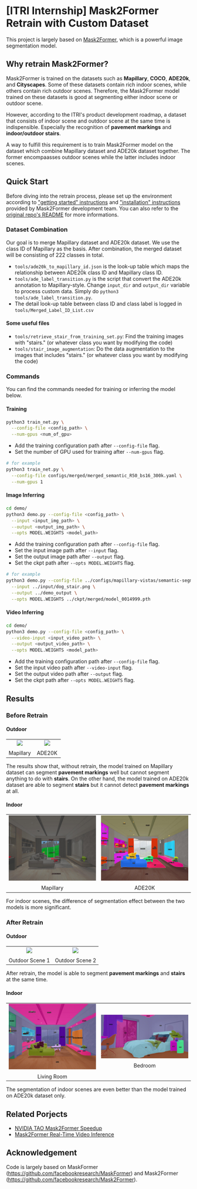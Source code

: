 # [ITRI Internship] Mask2Former Retrain with Custom Dataset

This project is largely based on [Mask2Former](https://github.com/facebookresearch/Mask2Former), which is a powerful image segmentation model.

## Why retrain Mask2Former?
Mask2Former is trained on the datasets such as **Mapillary**, **COCO**, **ADE20k**, and **Cityscapes**. Some of these datasets contain rich indoor scenes, while others contain rich outdoor scenes. Therefore, the Mask2Former model trained on these datasets is good at segmenting either indoor scene or outdoor scene. 

However, according to the ITRI's product development roadmap, a dataset that consists of indoor scene and outdoor scene at the same time is indispensible. Especially the recognition of **pavement markings** and **indoor/outdoor stairs**.  

A way to fulfill this requirement is to train Mask2Former model on the dataset which combine Mapillary dataset and ADE20k dataset together. The former encompaasses outdoor scenes while the latter includes indoor scenes. 

## Quick Start
Before diving into the retrain process, please set up the environment according to ["getting started" instructions](GETTING_STARTED.md) and ["installation" instructions](INSTALL.md) provided by Mask2Former development team. You can also refer to the [original repo's README](README_orig.md) for more informations. 

### Dataset Combination
Our goal is to merge Mapillary dataset and ADE20k dataset. We use the class ID of Mapillary as the basis. After combination, the merged dataset will be consisting of 222 classes in total. 

- ```tools/ade20k_to_mapillary_id.json``` is the look-up table which maps the relationship between ADE20k class ID and Mapillary class ID. 
- ```tools/ade_label_transition.py``` is the script that convert the ADE20k annotation to Mapillary-style. Change ```input_dir``` and ```output_dir``` variable to process custom data. Simply do ```python3 tools/ade_label_transition.py```.
- The detail look-up table between class ID and class label is logged in ```tools/Merged_Label_ID_List.csv```

#### Some useful files
- ```tools/retrieve_stair_from_training_set.py```: Find the training images with "stairs." (or whatever class you want by modifying the code)
- ```tools/stair_image_augmentation```: Do the data augmentation to the images that includes "stairs." (or whatever class you want by modifying the code)

### Commands
You can find the commands needed for training or inferring the model below.
#### Training
```bash
python3 train_net.py \
  --config-file <config_path> \
  --num-gpus <num_of_gpu>
```
- Add the training configuration path after ```--config-file``` flag. 
- Set the number of GPU used for training after ```--num-gpus``` flag. 
```bash
# for example
python3 train_net.py \
  --config-file configs/merged/merged_semantic_R50_bs16_300k.yaml \
  --num-gpus 1
```

#### Image Inferring
```bash
cd demo/
python3 demo.py --config-file <config_path> \
  --input <input_img_path> \
  --output <output_img_path> \
  --opts MODEL.WEIGHTS <model_path>
```
- Add the training configuration path after ```--config-file``` flag. 
- Set the input image path after ```--input``` flag.
- Set the output image path after ```--output``` flag.
- Set the ckpt path after ```--opts MODEL.WEIGHTS``` flag. 

```bash
# for example
python3 demo.py --config-file ../configs/mapillary-vistas/semantic-segmentation/maskformer2_R50_bs16_300k.yaml \
  --input ../input/dog_stair.png \
  --output ../demo_output \
  --opts MODEL.WEIGHTS ../ckpt/merged/model_0014999.pth
```

#### Video Inferring
```bash
cd demo/
python3 demo.py --config-file <config_path> \
  --video-input <input_video_path> \
  --output <output_video_path> \
  --opts MODEL.WEIGHTS <model_path>
```
- Add the training configuration path after ```--config-file``` flag. 
- Set the input video path after ```--video-input``` flag.
- Set the output video path after ```--output``` flag.
- Set the ckpt path after ```--opts MODEL.WEIGHTS``` flag. 

## Results
### Before Retrain
#### Outdoor
<table style="width: 100%; table-layout: fixed;">
  <tr>
    <td style="width: 50%; vertical-align: top;">
      <div style="width: 100%; text-align: center;">
        <img src="readme_media/mapillary_dog_.gif" style="width: 100%;" />
        <div style="margin-top: 8px;">Mapillary</div>
      </div>
    </td>
    <td style="width: 50%; vertical-align: top;">
      <div style="width: 100%; text-align: center;">
        <img src="readme_media/ade20k_dog_.gif" style="width: 100%;" />
        <div style="margin-top: 8px;">ADE20K</div>
      </div>
    </td>
  </tr>
</table>

The results show that, without retrain, the model trained on Mapillary dataset can segment **pavement markings** well but cannot segment anything to do with **stairs**. On the other hand, the model trained on ADE20k dataset are able to segment **stairs** but it cannot detect **pavement markings** at all. 

#### Indoor
<table style="width: 100%; table-layout: fixed;">
  <tr>
    <td style="width: 50%; vertical-align: top;">
      <div style="width: 100%; text-align: center;">
        <img src="readme_media/mapillary_living_room.jpg" style="width: 100%;" />
        <div style="margin-top: 8px;">Mapillary</div>
      </div>
    </td>
    <td style="width: 50%; vertical-align: top;">
      <div style="width: 100%; text-align: center;">
        <img src="readme_media/ade20k_living_room.jpg" style="width: 100%;" />
        <div style="margin-top: 8px;">ADE20K</div>
      </div>
    </td>
  </tr>
</table>

For indoor scenes, the difference of segmentation effect between the two models is more significant. 

### After Retrain
#### Outdoor
<table style="width: 100%; table-layout: fixed;">
  <tr>
    <td style="width: 50%; vertical-align: top;">
      <div style="width: 100%; text-align: center;">
        <img src="readme_media/merged_dog_.gif" style="width: 100%;" />
        <div style="margin-top: 8px;">Outdoor Scene 1</div>
      </div>
    </td>
    <td style="width: 50%; vertical-align: top;">
      <div style="width: 100%; text-align: center;">
        <img src="readme_media/merged_dog_2_.gif" style="width: 100%;" />
        <div style="margin-top: 8px;">Outdoor Scene 2</div>
      </div>
    </td>
  </tr>
</table>

After retrain, the model is able to segment **pavement markings** and **stairs** at the same time. 

#### Indoor
<table style="width: 100%; table-layout: fixed;">
  <tr>
    <td style="width: 50%; vertical-align: top;">
      <div style="width: 100%; text-align: center;">
        <img src="readme_media/merged_living_room.jpg" style="width: 100%;" />
        <div style="margin-top: 8px;">Living Room</div>
      </div>
    </td>
    <td style="width: 50%; vertical-align: center;">
      <div style="width: 100%; text-align: center;">
        <img src="readme_media/merged_bedroom.jpg" style="width: 100%;" />
        <div style="margin-top: 8px;">Bedroom</div>
      </div>
    </td>
  </tr>
</table>

The segmentation of indoor scenes are even better than the model trained on ADE20k dataset only. 

## Related Porjects
- [NVIDIA TAO Mask2Former Speedup](https://github.com/waynechu1109/-ITRI-TAO_Mask2Former_Speedup.git)
- [Mask2Former Real-Time Video Inference](https://github.com/waynechu1109/-ITRI-Mask2Former_Deployment.git)

## Acknowledgement
Code is largely based on MaskFormer (https://github.com/facebookresearch/MaskFormer) and Mask2Former (https://github.com/facebookresearch/Mask2Former).